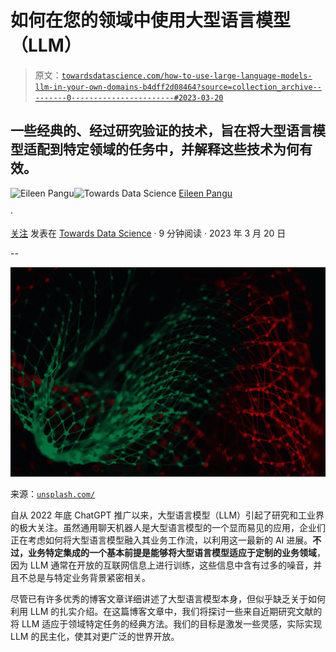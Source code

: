 # 如何在您的领域中使用大型语言模型（LLM）

> 原文：[`towardsdatascience.com/how-to-use-large-language-models-llm-in-your-own-domains-b4dff2d08464?source=collection_archive---------0-----------------------#2023-03-20`](https://towardsdatascience.com/how-to-use-large-language-models-llm-in-your-own-domains-b4dff2d08464?source=collection_archive---------0-----------------------#2023-03-20)

## 一些经典的、经过研究验证的技术，旨在将大型语言模型适配到特定领域的任务中，并解释这些技术为何有效。

[](https://eileen-code4fun.medium.com/?source=post_page-----b4dff2d08464--------------------------------)![Eileen Pangu](https://eileen-code4fun.medium.com/?source=post_page-----b4dff2d08464--------------------------------)[](https://towardsdatascience.com/?source=post_page-----b4dff2d08464--------------------------------)![Towards Data Science](https://towardsdatascience.com/?source=post_page-----b4dff2d08464--------------------------------) [Eileen Pangu](https://eileen-code4fun.medium.com/?source=post_page-----b4dff2d08464--------------------------------)

·

[关注](https://medium.com/m/signin?actionUrl=https%3A%2F%2Fmedium.com%2F_%2Fsubscribe%2Fuser%2F893d6b8a519f&operation=register&redirect=https%3A%2F%2Ftowardsdatascience.com%2Fhow-to-use-large-language-models-llm-in-your-own-domains-b4dff2d08464&user=Eileen+Pangu&userId=893d6b8a519f&source=post_page-893d6b8a519f----b4dff2d08464---------------------post_header-----------) 发表在 [Towards Data Science](https://towardsdatascience.com/?source=post_page-----b4dff2d08464--------------------------------) · 9 分钟阅读 · 2023 年 3 月 20 日[](https://medium.com/m/signin?actionUrl=https%3A%2F%2Fmedium.com%2F_%2Fvote%2Ftowards-data-science%2Fb4dff2d08464&operation=register&redirect=https%3A%2F%2Ftowardsdatascience.com%2Fhow-to-use-large-language-models-llm-in-your-own-domains-b4dff2d08464&user=Eileen+Pangu&userId=893d6b8a519f&source=-----b4dff2d08464---------------------clap_footer-----------)

--

[](https://medium.com/m/signin?actionUrl=https%3A%2F%2Fmedium.com%2F_%2Fbookmark%2Fp%2Fb4dff2d08464&operation=register&redirect=https%3A%2F%2Ftowardsdatascience.com%2Fhow-to-use-large-language-models-llm-in-your-own-domains-b4dff2d08464&source=-----b4dff2d08464---------------------bookmark_footer-----------)![](img/692a8d93c1ea132c6b6c0f7ed0224264.png)

来源：[`unsplash.com/`](https://unsplash.com/)

自从 2022 年底 ChatGPT 推广以来，大型语言模型（LLM）引起了研究和工业界的极大关注。虽然通用聊天机器人是大型语言模型的一个显而易见的应用，企业们正在考虑如何将大型语言模型融入其业务工作流，以利用这一最新的 AI 进展。**不过，业务特定集成的一个基本前提是能够将大型语言模型适应于定制的业务领域**，因为 LLM 通常在开放的互联网信息上进行训练，这些信息中含有过多的噪音，并且不总是与特定业务背景紧密相关。

尽管已有许多优秀的博客文章详细讲述了大型语言模型本身，但似乎缺乏关于如何利用 LLM 的扎实介绍。在这篇博客文章中，我们将探讨一些来自近期研究文献的将 LLM 适应于领域特定任务的经典方法。我们的目标是激发一些灵感，实际实现 LLM 的民主化，使其对更广泛的世界开放。
